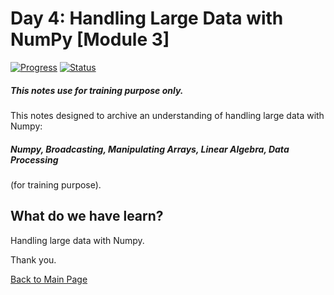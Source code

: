 # Day 4: Handling Large Data with NumPy [Module 3]
[![Progress](https://img.shields.io/badge/Progress-100%25-blue.svg)]()
[![Status](https://img.shields.io/badge/Status-Completed-green.svg)]()

##### This notes use for training purpose only.
This notes designed to archive an understanding of handling large data with Numpy:
##### Numpy, Broadcasting, Manipulating Arrays, Linear Algebra, Data Processing
(for training purpose).

## What do we have learn?

  Handling large data with Numpy.

Thank you.

[Back to Main Page](https://github.com/eikmarizal/DataStar/)
